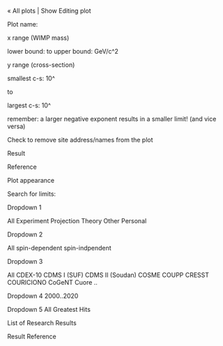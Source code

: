 « All plots | Show
Editing plot

Plot name:

x range (WIMP mass)

lower bound:
to
upper bound: GeV/c^2

y range (cross-section)

smallest c-s: 10^

to

largest c-s: 10^ 	

remember: a larger negative exponent results in a smaller limit! (and vice versa)

Check to remove site address/names from the plot

Result

Reference

Plot appearance

Search for limits:

Dropdown 1

All
Experiment
Projection
Theory
Other
Personal

Dropdown 2

All
spin-dependent
spin-indpendent

Dropdown 3

All
CDEX-10
CDMS I (SUF)
CDMS II (Soudan)
COSME
COUPP
CRESST
COURICIONO
CoGeNT
Cuore
..

Dropdown 4
2000..2020

Dropdown 5
All
Greatest Hits

List of Research Results

Result	Reference

